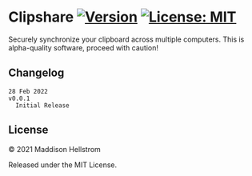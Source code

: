 # Clipshare [![Version](https://img.shields.io/github/v/tag/b0o/clipshare?style=flat&color=yellow&label=version&sort=semver)](https://github.com/b0o/clipshare/releases) [![License: MIT](https://img.shields.io/github/license/b0o/clipshare?style=flat&color=green)](https://www.mit-license.org/)

Securely synchronize your clipboard across multiple computers. This is alpha-quality software, proceed with caution!

## Changelog

```
28 Feb 2022                                                             v0.0.1
  Initial Release
```

## License

&copy; 2021 Maddison Hellstrom

Released under the MIT License.
